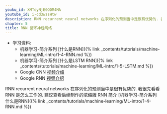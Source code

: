 ```yaml
---
youku_id: XMTcyNjE0ODM4MA
youtube_id: i-cd3wzsHtw
description: RNN recurrent neural networks 在序列化的预测当中是很有优势的. 我很先看看 RNN 是怎么工作的.
chapter: 5
title: RNN 循环神经网络
---
```

* 学习资料:
  * 机器学习-简介系列 [什么是RNN]({% link _contents/tutorials/machine-learning/ML-intro/1-4-RNN.md %})
  * 机器学习-简介系列 [什么是LSTM RNN]({% link _contents/tutorials/machine-learning/ML-intro/1-5-LSTM.md %})
  * Google CNN [视频介绍](https://classroom.udacity.com/courses/ud730/lessons/6377263405/concepts/64063017560923#)
  * Google RNN [视频介绍](https://classroom.udacity.com/courses/ud730/lessons/6378983156/concepts/63770919610923#) 
  
RNN recurrent neural networks 在序列化的预测当中是很有优势的. 我很先看看 RNN 是怎么工作的.
建议查看后续制作的浓缩版 RNN 简介 [机器学习-简介系列 什么是RNN]({% link _contents/tutorials/machine-learning/ML-intro/1-4-RNN.md %})



